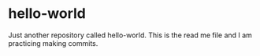 hello-world
===========

Just another repository called hello-world.
This is the read me file and I am practicing making commits.  
